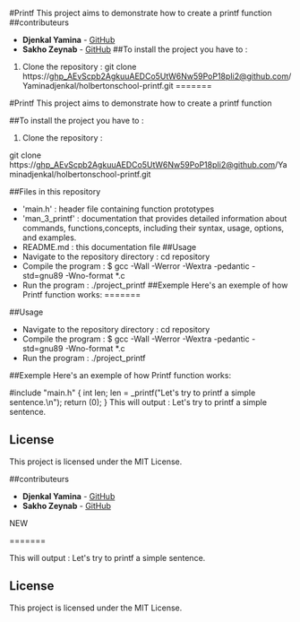 #Printf
This project aims to demonstrate how to create a printf function
##contributeurs
- **Djenkal Yamina** - [GitHub](https://github.com/Yaminadjenkal)
- **Sakho Zeynab** - [GitHub](https://github.com/Zineb749)
##To install the project you have to :
1. Clone the repository :
git clone https://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@github.com/Yaminadjenkal/holbertonschool-printf.git
=======

#Printf
This project aims to demonstrate how to create a printf function


##To install the project you have to :
1. Clone the repository :

git clone https://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@github.com/Yaminadjenkal/holbertonschool-printf.git


##Files in this repository
- 'main.h' : header file containing function prototypes
- 'man_3_printf' : documentation that provides detailed information about commands, functions,concepts, including their syntax, usage, options, and examples.
- README.md : this documentation file
##Usage
- Navigate to the repository directory :
cd repository
- Compile the program :
$ gcc -Wall -Werror -Wextra -pedantic -std=gnu89 -Wno-format *.c
- Run the program :
./project_printf
##Exemple
Here's an exemple of how Printf function works:
=======


##Usage 
- Navigate to the repository directory : 
cd repository
- Compile the program :
$ gcc -Wall -Werror -Wextra -pedantic -std=gnu89 -Wno-format *.c
- Run the program : 
./project_printf

##Exemple
Here's an exemple of how Printf function works:

#include "main.h"
{
 int len;
 len = _printf("Let's try to printf a simple sentence.\n");
return (0);
}
This will output : Let's try to printf a simple sentence.
## License
This project is licensed under the MIT License.

##contributeurs
- **Djenkal Yamina** - [GitHub](https://github.com/Yaminadjenkal)
- **Sakho Zeynab** - [GitHub](https://github.com/Zineb749)


NEW









=======

This will output : Let's try to printf a simple sentence.

## License 
This project is licensed under the MIT License.
